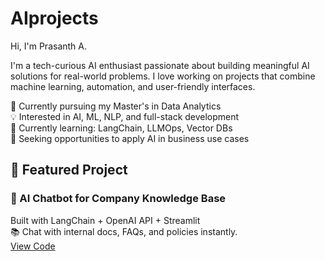 # AIprojects
 Hi, I'm Prasanth A.

I'm a tech-curious AI enthusiast passionate about building meaningful AI solutions for real-world problems. I love working on projects that combine machine learning, automation, and user-friendly interfaces.

🔭 Currently pursuing my Master's in Data Analytics  
💡 Interested in AI, ML, NLP, and full-stack development  
🌱 Currently learning: LangChain, LLMOps, Vector DBs  
🚀 Seeking opportunities to apply AI in business use cases

## 📂 Featured Project

### 🧠 AI Chatbot for Company Knowledge Base
Built with LangChain + OpenAI API + Streamlit  
📚 Chat with internal docs, FAQs, and policies instantly.  
[View Code](https://github.com/PrasanthAshok30/ai-chatbot)

